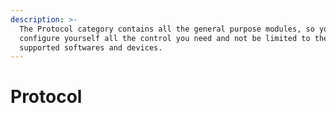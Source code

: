 ```yaml
---
description: >-
  The Protocol category contains all the general purpose modules, so you can
  configure yourself all the control you need and not be limited to the existing
  supported softwares and devices.
---
```


# Protocol

